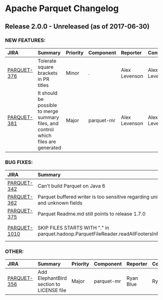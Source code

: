 
<!---
# Licensed to the Apache Software Foundation (ASF) under one
# or more contributor license agreements.  See the NOTICE file
# distributed with this work for additional information
# regarding copyright ownership.  The ASF licenses this file
# to you under the Apache License, Version 2.0 (the
# "License"); you may not use this file except in compliance
# with the License.  You may obtain a copy of the License at
#
#     http://www.apache.org/licenses/LICENSE-2.0
#
# Unless required by applicable law or agreed to in writing, software
# distributed under the License is distributed on an "AS IS" BASIS,
# WITHOUT WARRANTIES OR CONDITIONS OF ANY KIND, either express or implied.
# See the License for the specific language governing permissions and
# limitations under the License.
-->
# Apache Parquet Changelog

## Release 2.0.0 - Unreleased (as of 2017-06-30)



### NEW FEATURES:

| JIRA | Summary | Priority | Component | Reporter | Contributor |
|:---- |:---- | :--- |:---- |:---- |:---- |
| [PARQUET-376](https://issues.apache.org/jira/browse/PARQUET-376) | Tolerate square brackets in PR titles |  Minor | . | Alex Levenson | Alex Levenson |
| [PARQUET-381](https://issues.apache.org/jira/browse/PARQUET-381) | It should be possible to merge summary files, and control which files are generated |  Major | parquet-mr | Alex Levenson | Alex Levenson |


### BUG FIXES:

| JIRA | Summary | Priority | Component | Reporter | Contributor |
|:---- |:---- | :--- |:---- |:---- |:---- |
| [PARQUET-342](https://issues.apache.org/jira/browse/PARQUET-342) | Can't build Parquet on Java 6 |  Major | parquet-mr | Nezih Yigitbasi | Nezih Yigitbasi |
| [PARQUET-362](https://issues.apache.org/jira/browse/PARQUET-362) | Parquet buffered writer is too sensitive regarding unions and unknown fields |  Major | parquet-mr | Laurent Goujon |  |
| [PARQUET-375](https://issues.apache.org/jira/browse/PARQUET-375) | Parquet Readme.md still points to release 1.7.0 |  Major | parquet-mr | Luciano Resende |  |
| [PARQUET-1010](https://issues.apache.org/jira/browse/PARQUET-1010) | SKIP FILES STARTS WITH "." in parquet.hadoop.ParquetFileReader.readAllFootersInParallel |  Blocker | parquet-mr | Sandish Kumar HN |  |


### OTHER:

| JIRA | Summary | Priority | Component | Reporter | Contributor |
|:---- |:---- | :--- |:---- |:---- |:---- |
| [PARQUET-356](https://issues.apache.org/jira/browse/PARQUET-356) | Add ElephantBird section to LICENSE file |  Major | parquet-mr | Ryan Blue | Ryan Blue |


